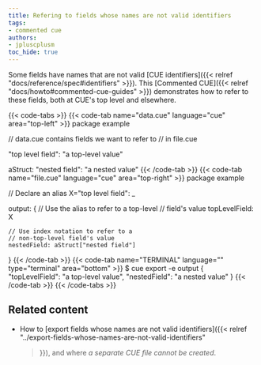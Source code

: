 ```yaml
---
title: Refering to fields whose names are not valid identifiers
tags:
- commented cue
authors:
- jpluscplusm
toc_hide: true
---
```


Some fields have names that are not valid
[CUE identifiers]({{< relref "docs/reference/spec#identifiers" >}}).
This [Commented CUE]({{< relref "docs/howto#commented-cue-guides" >}})
demonstrates how to refer to these fields, both at CUE's top level and elsewhere.

{{< code-tabs >}}
{{< code-tab name="data.cue" language="cue"  area="top-left" >}}
package example

// data.cue contains fields we want to refer to
// in file.cue

"top level field": "a top-level value"

aStruct: "nested field": "a nested value"
{{< /code-tab >}}
{{< code-tab name="file.cue" language="cue"  area="top-right" >}}
package example

// Declare an alias
X="top level field": _

output: {
	// Use the alias to refer to a top-level
	// field's value
	topLevelField: X

	// Use index notation to refer to a
	// non-top-level field's value
	nestedField: aStruct["nested field"]
}
{{< /code-tab >}}
{{< code-tab name="TERMINAL" language="" type="terminal" area="bottom" >}}
$ cue export -e output
{
    "topLevelField": "a top-level value",
    "nestedField": "a nested value"
}
{{< /code-tab >}}
{{< /code-tabs >}}

## Related content

- How to
  [export fields whose names are not valid identifiers]({{< relref
    "../export-fields-whose-names-are-not-valid-identifiers"
  >}}), and where *a separate CUE file cannot be created*.
